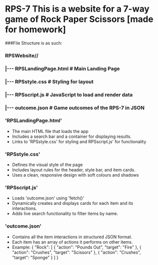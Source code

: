 RPS-7 
This is a website for a 7-way game of Rock Paper Scissors [made for homework]
===

###File Structure is as such:

### RPSWebsite//
### |--- RPSLandingPage.html    # Main Landing Page
### |--- RPSstyle.css           # Styling for layout
### |--- RPSscript.js           # JavaScript to load and render data
### |--- outcome.json           # Game outcomes of the RPS-7 in JSON


### 'RPSLandingPage.html'
- The main HTML file that loads the app
- Includes a search bar and a container for displaying results.
- Links to 'RPSstyle.css' for styling and RPSscript.js' for functionality

### 'RPSstyle.css'
- Defines the visual style of the page
- Includes layout rules for the header, style bar, and item cards.
- Uses a clean, responsive design with soft colours and shadows

### 'RPSscript.js'
- Loads 'outcome.json' using 'fetch()'
- Dynamically creates and displays cards for each item and its interactions.
- Adds live search functionality to filter items by name.

### 'outcome.json'
- Contains all the item interactions in structured JSON format.
- Each item has an array of actions it performs on other items.
- Example:
{
    "Rock": [
        { "action": "Pounds Out", "target": "Fire" },
        { "action": "Crushes", "target": "Scissors" },
        { "action": "Crushes", "target": "Sponge" }
    ]
}
